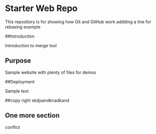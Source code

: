# Starter Web Repo

This repository is for showing how Git and GitHub work
addding a line for rebasing example

##Introduction

Introduction to merge tool

## Purpose

Sample website with plenty of files for demos

##Deployment

Sample text

##copy right
skdjsandknadkand

## One more section
conflict
